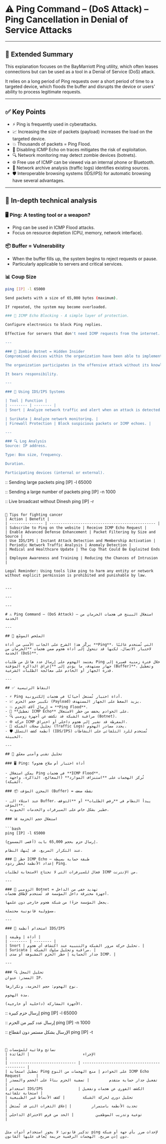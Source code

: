 # ⚠️ Ping Command – (DoS Attack) – Ping Cancellation in Denial of Service Attacks

---

## 📌 Extended Summary

This explanation focuses on the BayMarriott Ping utility, which often leases connections but can be used as a tool in a Denial of Service (DoS) attack.

It relies on a long period of Ping requests over a short period of time to a targeted device, which floods the buffer and disrupts the device or users' ability to process legitimate requests.

---
## ✅ Key Points

- ⚡ Ping is frequently used in cyberattacks.
- 📈 Increasing the size of packets (payload) increases the load on the targeted device.
- 💥 Thousands of packets = Ping Flood.
- 🚫 Disabling ICMP Echo on traces mitigates the risk of exploitation.
- 🔍 Network monitoring may detect zombie devices (botnets).
- 🌐 Free use of ICMP can be viewed via an internal phone or Bluetooth.
- 🧠 Network archive analysis (traffic logs) identifies existing sources.
- 🛡️ Interoperable browsing systems (IDS/IPS) for automatic browsing have several advantages.

---
## 🧠 In-depth technical analysis

### 🖥️ Ping: A testing tool or a weapon?

- Ping can be used in ICMP Flood attacks.
- Focus on resource depletion (CPU, memory, network interface).

### 📦 Buffer = Vulnerability

- When the buffer fills up, the system begins to reject requests or pause.
- Particularly applicable to servers and critical services.

### 📊 Coup Size

``` Bash
ping [IP] -l 65000

Send packets with a size of 65,000 bytes (maximum).

If repeated, the system may become overloaded.

### 🚫 ICMP Echo Blocking - A simple layer of protection.

Configure electronics to block Ping replies.

Effective for servers that don't need ICMP requests from the internet.

---

### 🧟 Zombie Botnet = Hidden Insider
Compromised devices within the organization have been able to implement plans.

The organization participates in the offensive attack without its knowledge.

It bears responsibility.

---

### 📡 Using IDS/IPS Systems

| Tool | Function |
| -------- | -------- |
| Snort | Analyze network traffic and alert when an attack is detected. |

| Surikata | Analyze network monitoring. |
| Firewall Protection | Block suspicious packets or ICMP echoes. |

---

### 🔍 Log Analysis
Source: IP address.

Type: Box size, frequency.

Duration.

Participating devices (internal or external).

```
:: Sending large packets
ping [IP] -l 65000

:: Sending a large number of packets
ping [IP] -n 1000

:: Live broadcast without Dinesh
ping [IP] -r
```

🔐 Tips for fighting cancer
| Action | Benefit |
| --------------- | ------------------------------------------------ |
| Subscribe to Ping on the website | Receive ICMP Echo Request |
| Enable Advanced Defense Enhancement | Packet Filtering by Size and Source |
| Use IDS/IPS | Instant Attack Detection and Membership Activation |
| Periodic Network Traffic Analysis | Anomaly Detection |
| Medical and Healthcare Update | The Cup That Could Be Exploited Ends |
| Employee Awareness and Training | Reducing the Chances of Intrusion |

Legal Reminder: Using tools like ping to harm any entity or network without explicit permission is prohibited and punishable by law.


---

---

---

# ⚠️ Ping Command – (DoS Attack) – استغلال البينج في هجمات الحرمان من الخدمة

---

## 📌 الملخص الموسّع

يركّز هذا الشرح على الجانب الأمني من أداة **Ping**، التي تُستخدم غالبًا لاختبار الاتصال، لكنها قد تتحول إلى أداة هجوم ضمن هجمات **الحرمان من الخدمة (DoS)**.

يعتمد الهجوم على إرسال عدد هائل من طلبات Ping خلال فترة زمنية قصيرة إلى جهاز مستهدف، ما يؤدي إلى **إغراق الذاكرة المؤقتة (Buffer)**، وتعطيل قدرة الجهاز أو الخادم على معالجة الطلبات الشرعية.

---

## ✅ النقاط الرئيسية

- ⚡ Ping أداة اختبار تُستغل أحيانًا في هجمات إلكترونية.
- 📈 تكبير حجم الحزم (Payload) يزيد الضغط على الجهاز المستهدف.
- 💥 إرسال آلاف الحزم = **Ping Flood**.
- 🚫 **تعطيل ICMP Echo** على الخوادم يخفف من خطر الاستغلال.
- 🔍 مراقبة الشبكة قد تكشف عن أجهزة زومبي (Botnet).
- 🌐 حركة ICMP المفرطة قد تشير إلى هجوم داخلي أو اختراق.
- 🧠 تحليل سجلات الشبكة (Traffic Logs) يحدد مصادر الهجوم.
- 🛡️ أنظمة كشف التسلل (IDS/IPS) تُستخدم للرد التلقائي على النشاطات الخبيثة.

---

## 🧠 تحليل تقني وأمني معمّق

### 🖥️ Ping: أداة اختبار أم سلاح هجوم؟

- يمكن استغلال Ping في هجمات **ICMP Flood**.
- تُركز الهجمات على **استنزاف الموارد** (المعالج، الذاكرة، واجهة الشبكة).

### 📦 المخزن المؤقت (Buffer) = نقطة ضعف

- عند امتلاء الـ Buffer، يبدأ النظام في **رفض الطلبات** أو **التوقف المؤقت**.
- خطير بشكل خاص على السيرفرات والخدمات الحيوية.

### 📊 استغلال حجم الحزمة

```bash
ping [IP] -l 65000

إرسال حزم بحجم 65,000 بايت (أقصى المسموح).

عند التكرار السريع، قد يُنهك النظام.

### 🚫 حظر ICMP Echo – طبقة حماية بسيطة
إعداد الأنظمة لحظر ردود Ping.

فعال للسيرفرات التي لا تحتاج الاستجابة لطلبات ICMP من الإنترنت.

---

### 🧟 الزومبي Botnet = تهديد خفي من الداخل
أجهزة مخترقة داخل المؤسسة قد تُستخدم لإطلاق هجمات.

يجعل المؤسسة جزءًا من شبكة هجوم خارجي دون علمها.

مسؤولية قانونية محتملة.

---

### 📡 استخدام أنظمة IDS/IPS

| أداة | وظيفة |
| -------- | -------- |
| Snort | تحليل حركة مرور الشبكة والتنبيه عند اكتشاف أي هجوم. |
| Suricata | مراقبة وتحليل سلوك الشبكة. |
| جدار الحماية | حظر الحزم المشبوهة أو صدى ICMP. |

---

### 🔍 تحليل السجل
المصدر: عنوان IP.

نوع الهجوم: حجم الحزمة، وتكرارها.

مدة الهجوم.

الأجهزة المشاركة (داخلية أو خارجية).

```
:: إرسال حزم كبيرة
ping [IP] -l 65000

:: إرسال عدد كبير من الحزم
ping [IP] -n 1000

:: الإرسال بشكل مستمر دون انقطاع
ping [IP] -t
```


🔐 نصائح وقائية للمؤسسات
| الإجراء                        | الفائدة                                      |
| ------------------------------ | -------------------------------------------- |
| تعطيل استجابة Ping على الخوادم | منع الهجمات من النوع ICMP Echo Request       |
| تفعيل جدار حماية متقدم         | تصفية الحزم بناءً على الحجم والمصدر          |
| استخدام IDS/IPS                | الكشف الفوري عن هجمات وتفعيل استجابة تلقائية |
| تحليل دوري لحركة الشبكة        | كشف الأنماط غير الطبيعية                     |
| تحديث الأنظمة باستمرار         | إغلاق الثغرات التي قد تُستغل                 |
| توعية وتدريب الموظفين          | الحد من فرص الاختراق الداخلي                 |


تذكير قانوني: لا يجوز استخدام أدوات مثل ping لإحداث ضرر بأي جهة أو شبكة دون إذن صريح. الهجمات الرقمية جريمة يُعاقب عليها القانون.












